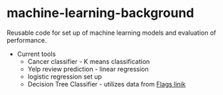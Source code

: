# machine-learning-background
Reusable code for set up of machine learning models and evaluation of performance. 

- Current tools
  - Cancer classifier - K means classification
  - Yelp review prediction - linear regression
  - logistic regression set up
  - Decision Tree Classifier - utilizes data from [Flags linik](https://archive.ics.uci.edu/dataset/40/flags)
